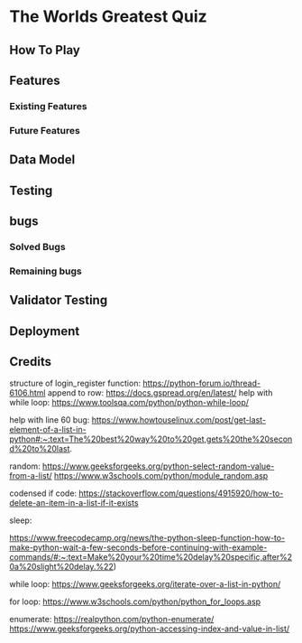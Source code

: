 # The Worlds Greatest Quiz

## How To Play

## Features
### Existing Features

### Future Features

## Data Model

## Testing
## bugs

### Solved Bugs
### Remaining bugs

## Validator Testing

## Deployment

## Credits










structure of login_register function:
https://python-forum.io/thread-6106.html
append to row:
https://docs.gspread.org/en/latest/
help with while loop:
https://www.toolsqa.com/python/python-while-loop/

help with line 60 bug:
https://www.howtouselinux.com/post/get-last-element-of-a-list-in-python#:~:text=The%20best%20way%20to%20get,gets%20the%20second%20to%20last.

random:
https://www.geeksforgeeks.org/python-select-random-value-from-a-list/
https://www.w3schools.com/python/module_random.asp

codensed if code: 
https://stackoverflow.com/questions/4915920/how-to-delete-an-item-in-a-list-if-it-exists

sleep:

https://www.freecodecamp.org/news/the-python-sleep-function-how-to-make-python-wait-a-few-seconds-before-continuing-with-example-commands/#:~:text=Make%20your%20time%20delay%20specific,after%20a%20slight%20delay.%22)

while loop:
https://www.geeksforgeeks.org/iterate-over-a-list-in-python/

for loop:
https://www.w3schools.com/python/python_for_loops.asp


enumerate: 
https://realpython.com/python-enumerate/
https://www.geeksforgeeks.org/python-accessing-index-and-value-in-list/